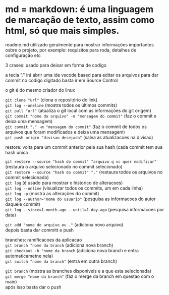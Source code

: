 <h1>md = markdown: é uma linguagem de marcação de texto, assim como html, só que mais simples.</h1>
readme.md utilizado geralmente para mostrar informações importantes osbre o projeto, por exemplo: requisitos para roda, detalhes de configuração etc

3 crases: usado para deixar em forma de codigo

a tecla "." irá abrir uma ide vscode based para editar os arquivos
para dar commit no codigo digitado basta ir em Source Control

o git é do mesmo criador do linux

```git clone "url"``` (clona o repositório do link)<br>
```git log --oneline``` (mostra todos os últimos commits)<br>
```git pull "url"``` (atualiza o git local com as informações do git origem)<br>
```git commit "nome do arquivo" -m "mensagem do commit"``` (faz o commit e deixa uma mensagem)<br>
```git commit "." -m "mensagem do commit"``` (faz o commit de todos os arquivos que foram modificados e deixa uma mensagem)<br>
```git push origin "divisao desejada"``` (salva as atualizacoes na divisao)<br>


restore: volta para um commit anterior pela sua hash (cada commit tem sua hash unica<br>

```git restore --source "hash do commit" "arquivo q vc quer modificar"``` (restaura o arquivo selecionado no commit selecionado)<br>
```git restore --source "hash do commit" "."``` (restaura todos os arquivos no commit selecionado)<br>
```git log``` (é usado para mostrar o historico de alteracoes)<br>
```git log --online``` (visualizar todos os commits, um em cada linha)<br>
```git log -p``` (mostra as alterações do commit)<br>
```git log --author="nome do usuario"``` (pesquisa as informacoes do autor daquele commit)<br>
```git log --since=1.month.ago --until=1.day.ago``` (pesquisa informacoes por data)<br>


```git add "nome do arquivo ou ."``` (adiciona novo arquivo)<br>
depois basta dar committ e push<br>

branches: ramificacoes da aplicacao<br>
```git branch "nome da branch``` (adiciona nova branch)<br>
```git checkout -b "nome da branch``` (adiciona nova branch e entra automaticametne nela)<br>
```git switch "nome da branch"``` (entra em outra branch)<br>

```git branch``` (mostra as branches disponiveis e a que esta selecionada)<br>
```git merge "nome da branch"``` (faz o merge da branch em questao com o main)<br>
após isso basta dar o push<br>
